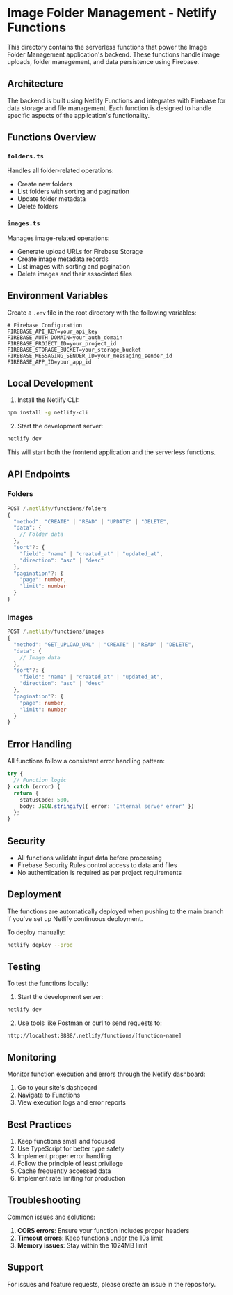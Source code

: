 # Image Folder Management - Netlify Functions

This directory contains the serverless functions that power the Image Folder Management application's backend. These functions handle image uploads, folder management, and data persistence using Firebase.

## Architecture

The backend is built using Netlify Functions and integrates with Firebase for data storage and file management. Each function is designed to handle specific aspects of the application's functionality.

## Functions Overview

### `folders.ts`

Handles all folder-related operations:
- Create new folders
- List folders with sorting and pagination
- Update folder metadata
- Delete folders

### `images.ts`

Manages image-related operations:
- Generate upload URLs for Firebase Storage
- Create image metadata records
- List images with sorting and pagination
- Delete images and their associated files

## Environment Variables

Create a `.env` file in the root directory with the following variables:

```env
# Firebase Configuration
FIREBASE_API_KEY=your_api_key
FIREBASE_AUTH_DOMAIN=your_auth_domain
FIREBASE_PROJECT_ID=your_project_id
FIREBASE_STORAGE_BUCKET=your_storage_bucket
FIREBASE_MESSAGING_SENDER_ID=your_messaging_sender_id
FIREBASE_APP_ID=your_app_id
```

## Local Development

1. Install the Netlify CLI:
```bash
npm install -g netlify-cli
```

2. Start the development server:
```bash
netlify dev
```

This will start both the frontend application and the serverless functions.

## API Endpoints

### Folders

```typescript
POST /.netlify/functions/folders
{
  "method": "CREATE" | "READ" | "UPDATE" | "DELETE",
  "data": {
    // Folder data
  },
  "sort"?: {
    "field": "name" | "created_at" | "updated_at",
    "direction": "asc" | "desc"
  },
  "pagination"?: {
    "page": number,
    "limit": number
  }
}
```

### Images

```typescript
POST /.netlify/functions/images
{
  "method": "GET_UPLOAD_URL" | "CREATE" | "READ" | "DELETE",
  "data": {
    // Image data
  },
  "sort"?: {
    "field": "name" | "created_at" | "updated_at",
    "direction": "asc" | "desc"
  },
  "pagination"?: {
    "page": number,
    "limit": number
  }
}
```

## Error Handling

All functions follow a consistent error handling pattern:

```typescript
try {
  // Function logic
} catch (error) {
  return {
    statusCode: 500,
    body: JSON.stringify({ error: 'Internal server error' })
  };
}
```

## Security

- All functions validate input data before processing
- Firebase Security Rules control access to data and files
- No authentication is required as per project requirements

## Deployment

The functions are automatically deployed when pushing to the main branch if you've set up Netlify continuous deployment.

To deploy manually:

```bash
netlify deploy --prod
```

## Testing

To test the functions locally:

1. Start the development server:
```bash
netlify dev
```

2. Use tools like Postman or curl to send requests to:
```
http://localhost:8888/.netlify/functions/[function-name]
```

## Monitoring

Monitor function execution and errors through the Netlify dashboard:

1. Go to your site's dashboard
2. Navigate to Functions
3. View execution logs and error reports

## Best Practices

1. Keep functions small and focused
2. Use TypeScript for better type safety
3. Implement proper error handling
4. Follow the principle of least privilege
5. Cache frequently accessed data
6. Implement rate limiting for production

## Troubleshooting

Common issues and solutions:

1. **CORS errors**: Ensure your function includes proper headers
2. **Timeout errors**: Keep functions under the 10s limit
3. **Memory issues**: Stay within the 1024MB limit

## Support

For issues and feature requests, please create an issue in the repository.